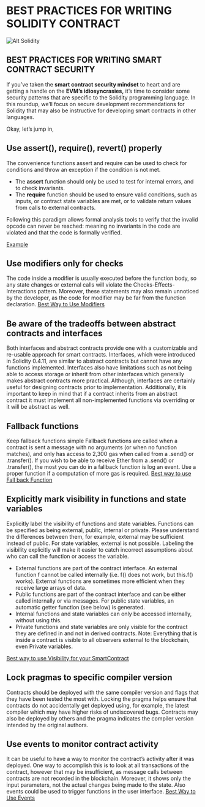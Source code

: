 # BEST PRACTICES FOR WRITING SOLIDITY CONTRACT

![Alt Solidity](https://media1.tenor.com/images/5ad02021126f6b96135d0ea9d0e0b1b6/tenor.gif?itemid=27622719)

## BEST PRACTICES FOR WRITING SMART CONTRACT SECURITY

If you’ve taken the **smart contract security mindset** to heart and are getting a handle on the **EVM’s idiosyncrasies,** it’s time to consider some security patterns that are specific to the Solidity programming language. In this roundup, we’ll focus on secure development recommendations for Solidity that may also be instructive for developing smart contracts in other languages. 

Okay, let’s jump in,

## Use assert(), require(), revert() properly

The convenience functions assert and require can be used to check for conditions and throw an exception if the condition is not met.

- The **assert** function should only be used to test for internal errors, and to check invariants.
- The **require** function should be used to ensure valid conditions, such as inputs, or contract state variables are met, or to validate return values from calls to external contracts. 

Following this paradigm allows formal analysis tools to verify that the invalid opcode can never be reached: meaning no invariants in the code are violated and that the code is formally verified.

[Example](https://github.com/BernardOnuh/100DaysOfSolidity/tree/main/12.HandleErrors)

## Use modifiers only for checks

The code inside a modifier is usually executed before the function body, so any state changes or external calls will violate the Checks-Effects-Interactions pattern. Moreover, these statements may also remain unnoticed by the developer, as the code for modifier may be far from the function declaration.
[Best Way to Use Modifiers](https://github.com/BernardOnuh/100DaysOfSolidity/tree/main/11.Modifiers)

## Be aware of the tradeoffs between abstract contracts and interfaces
Both interfaces and abstract contracts provide one with a customizable and re-usable approach for smart contracts. Interfaces, which were introduced in Solidity 0.4.11, are similar to abstract contracts but cannot have any functions implemented. Interfaces also have limitations such as not being able to access storage or inherit from other interfaces which generally makes abstract contracts more practical. Although, interfaces are certainly useful for designing contracts prior to implementation. Additionally, it is important to keep in mind that if a contract inherits from an abstract contract it must implement all non-implemented functions via overriding or it will be abstract as well.

## Fallback functions
Keep fallback functions simple
Fallback functions are called when a contract is sent a message with no arguments (or when no function matches), and only has access to 2,300 gas when called from a .send() or .transfer(). If you wish to be able to receive Ether from a .send() or .transfer(), the most you can do in a fallback function is log an event. Use a proper function if a computation of more gas is required.
[Best way to use Fall back Function](https://github.com/BernardOnuh/100DaysOfSolidity/tree/main/2.SolidityFunctions)


## Explicitly mark visibility in functions and state variables
Explicitly label the visibility of functions and state variables. Functions can be specified as being external, public, internal or private. Please understand the differences between them, for example, external may be sufficient instead of public. For state variables, external is not possible. Labeling the visibility explicitly will make it easier to catch incorrect assumptions about who can call the function or access the variable.

- External functions are part of the contract interface. An external function f cannot be called internally (i.e. f() does not work, but this.f() works). External functions are sometimes more efficient when they receive large arrays of data.
- Public functions are part of the contract interface and can be either called internally or via messages. For public state variables, an automatic getter function (see below) is generated.
- Internal functions and state variables can only be accessed internally, without using this.
- Private functions and state variables are only visible for the contract they are defined in and not in derived contracts. Note: Everything that is inside a contract is visible to all observers external to the blockchain, even Private variables.

[Best way to use Visibility for your SmartContract](https://github.com/BernardOnuh/100DaysOfSolidity/tree/main/7.Visibility)

## Lock pragmas to specific compiler version
Contracts should be deployed with the same compiler version and flags that they have been tested the most with. Locking the pragma helps ensure that contracts do not accidentally get deployed using, for example, the latest compiler which may have higher risks of undiscovered bugs. Contracts may also be deployed by others and the pragma indicates the compiler version intended by the original authors.

## Use events to monitor contract activity
It can be useful to have a way to monitor the contract’s activity after it was deployed. One way to accomplish this is to look at all transactions of the contract, however that may be insufficient, as message calls between contracts are not recorded in the blockchain. Moreover, it shows only the input parameters, not the actual changes being made to the state. Also events could be used to trigger functions in the user interface.
[Best Way to Use Events](https://github.com/BernardOnuh/100DaysOfSolidity/tree/main/10.Events)